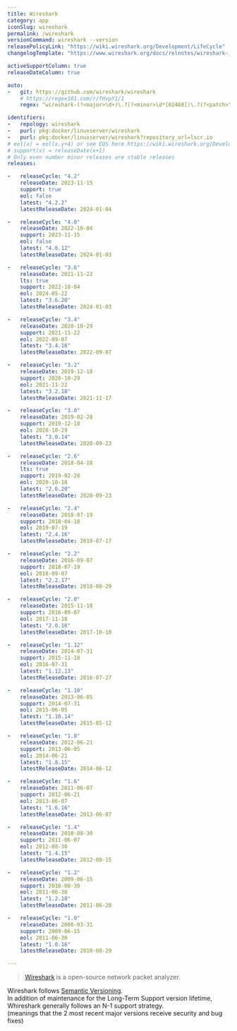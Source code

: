 ```yaml
---
title: Wireshark
category: app
iconSlug: wireshark
permalink: /wireshark
versionCommand: wireshark --version
releasePolicyLink: "https://wiki.wireshark.org/Development/LifeCycle"
changelogTemplate: "https://www.wireshark.org/docs/relnotes/wireshark-__LATEST__.html"

activeSupportColumn: true
releaseDateColumn: true

auto:
-   git: https://github.com/wireshark/wireshark
    # https://regex101.com/r/fHvpY1/1
    regex: ^wireshark-(?<major>\d+)\.?(?<minor>\d*[02468])\.?(?<patch>\d+)?\.?(?<tiny>\d+)?$

identifiers:
-   repology: wireshark
-   purl: pkg:docker/linuxserver/wireshark
-   purl: pkg:docker/linuxserver/wireshark?repository_url=lscr.io
# eol(x) = eol(x.y+4) or see EOS here https://wiki.wireshark.org/Development/LifeCycle
# support(x) = releaseDate(x+1)
# Only even number minor releases are stable releases
releases:

-   releaseCycle: "4.2"
    releaseDate: 2023-11-15
    support: true
    eol: false
    latest: "4.2.2"
    latestReleaseDate: 2024-01-04

-   releaseCycle: "4.0"
    releaseDate: 2022-10-04
    support: 2023-11-15
    eol: false
    latest: "4.0.12"
    latestReleaseDate: 2024-01-03

-   releaseCycle: "3.6"
    releaseDate: 2021-11-22
    lts: true
    support: 2022-10-04
    eol: 2024-05-22
    latest: "3.6.20"
    latestReleaseDate: 2024-01-03

-   releaseCycle: "3.4"
    releaseDate: 2020-10-29
    support: 2021-11-22
    eol: 2022-09-07
    latest: "3.4.16"
    latestReleaseDate: 2022-09-07

-   releaseCycle: "3.2"
    releaseDate: 2019-12-18
    support: 2020-10-29
    eol: 2021-11-22
    latest: "3.2.18"
    latestReleaseDate: 2021-11-17

-   releaseCycle: "3.0"
    releaseDate: 2019-02-28
    support: 2019-12-18
    eol: 2020-10-29
    latest: "3.0.14"
    latestReleaseDate: 2020-09-23

-   releaseCycle: "2.6"
    releaseDate: 2018-04-18
    lts: true
    support: 2019-02-28
    eol: 2020-10-18
    latest: "2.6.20"
    latestReleaseDate: 2020-09-23

-   releaseCycle: "2.4"
    releaseDate: 2018-07-19
    support: 2018-04-18
    eol: 2019-07-19
    latest: "2.4.16"
    latestReleaseDate: 2019-07-17

-   releaseCycle: "2.2"
    releaseDate: 2016-09-07
    support: 2018-07-19
    eol: 2018-09-07
    latest: "2.2.17"
    latestReleaseDate: 2018-08-29

-   releaseCycle: "2.0"
    releaseDate: 2015-11-18
    support: 2016-09-07
    eol: 2017-11-18
    latest: "2.0.16"
    latestReleaseDate: 2017-10-10

-   releaseCycle: "1.12"
    releaseDate: 2014-07-31
    support: 2015-11-18
    eol: 2016-07-31
    latest: "1.12.13"
    latestReleaseDate: 2016-07-27

-   releaseCycle: "1.10"
    releaseDate: 2013-06-05
    support: 2014-07-31
    eol: 2015-06-05
    latest: "1.10.14"
    latestReleaseDate: 2015-05-12

-   releaseCycle: "1.8"
    releaseDate: 2012-06-21
    support: 2013-06-05
    eol: 2014-06-21
    latest: "1.8.15"
    latestReleaseDate: 2014-06-12

-   releaseCycle: "1.6"
    releaseDate: 2011-06-07
    support: 2012-06-21
    eol: 2013-06-07
    latest: "1.6.16"
    latestReleaseDate: 2013-06-07

-   releaseCycle: "1.4"
    releaseDate: 2010-08-30
    support: 2011-06-07
    eol: 2012-08-30
    latest: "1.4.15"
    latestReleaseDate: 2012-08-15

-   releaseCycle: "1.2"
    releaseDate: 2009-06-15
    support: 2010-08-30
    eol: 2011-06-30
    latest: "1.2.18"
    latestReleaseDate: 2011-06-28

-   releaseCycle: "1.0"
    releaseDate: 2008-03-31
    support: 2009-06-15
    eol: 2011-06-30
    latest: "1.0.16"
    latestReleaseDate: 2010-08-29

---
```


> [Wireshark](https://www.wireshark.org/docs/wsug_html/#ChIntroWhatIs) is a open-source network packet analyzer. 

Wireshark follows [Semantic Versioning](https://semver.org/).   
In addition of maintenance for the Long-Term Support version lifetime, Whireshark generally follows an N-1 support strategy.  
(meanings that the 2 most recent major versions receive security and bug fixes)
